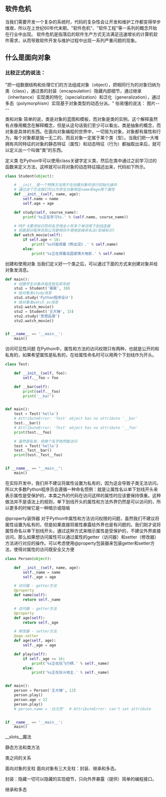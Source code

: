 ## 软件危机
当我们需要开发一个复杂的系统时，代码的复杂性会让开发和维护工作都变得举步维艰，所以在上世纪60年代末期，"软件危机"、"软件工程"等一系列的概念开始在行业中出现。
软件危机是指落后的软件生产方式无法满足迅速增长的计算机软件需求，从而导致软件开发与维护过程中出现一系列严重问题的现象。

## 什么是面向对象
### 比较正式的说法：
"把一组数据结构和处理它们的方法组成对象（object），把相同行为的对象归纳为类（class），通过类的封装（encapsulation）隐藏内部细节，通过继承（inheritance）实现类的特化（specialization）和泛化（generalization），通过多态（polymorphism）实现基于对象类型的动态分派。"
俗易懂的说法：
图片----

类和对象
简单的说，类是对象的蓝图和模板，而对象是类的实例。这个解释虽然有点像用概念在解释概念，但是从这句话我们至少可以看出，类是抽象的概念，而对象是具体的东西。在面向对象编程的世界中，一切皆为对象，对象都有属性和行为，每个对象都是独一无二的，而且对象一定属于某个类（型）。当我们把一大堆拥有共同特征的对象的静态特征（属性）和动态特征（行为）都抽取出来后，就可以定义出一个叫做“类”的东西。

定义类
在Python中可以使用class关键字定义类，然后在类中通过之前学习过的函数来定义方法，这样就可以将对象的动态特征描述出来，代码如下所示。
```py
class Student(object):

    # __init__是一个特殊方法用于在创建对象时进行初始化操作
    # 通过这个方法我们可以为学生对象绑定name和age两个属性
    def __init__(self, name, age):
        self.name = name
        self.age = age

    def study(self, course_name):
        print('%s正在学习%s.' % (self.name, course_name))

    # PEP 8要求标识符的名字用全小写多个单词用下划线连接
    # 但是部分程序员和公司更倾向于使用驼峰命名法(驼峰标识)
    def watch_movie(self):
        if self.age < 18:
            print('%s只能观看《熊出没》.' % self.name)
        else:
            print('%s正在观看岛国爱情大电影.' % self.name)
```
创建和使用对象
当我们定义好一个类之后，可以通过下面的方式来创建对象并给对象发消息。

```py
def main():
    # 创建学生对象并指定姓名和年龄
    stu1 = Student('骆昊', 38)
    # 给对象发study消息
    stu1.study('Python程序设计')
    # 给对象发watch_av消息
    stu1.watch_movie()
    stu2 = Student('王大锤', 15)
    stu2.study('思想品德')
    stu2.watch_movie()


if __name__ == '__main__':
    main()
```
访问可见性问题
在Python中，属性和方法的访问权限只有两种，也就是公开的和私有的，如果希望属性是私有的，在给属性命名时可以用两个下划线作为开头。

```py
class Test:

    def __init__(self, foo):
        self.__foo = foo

    def __bar(self):
        print(self.__foo)
        print('__bar')


def main():
    test = Test('hello')
    # AttributeError: 'Test' object has no attribute '__bar'
    test.__bar()
    # AttributeError: 'Test' object has no attribute '__foo'
    print(test.__foo)

    # 虽然是私有，但换个名字依然能访问
    test = Test('hello')
    test._Test__bar()
    print(test._Test__foo)


if __name__ == "__main__":
    main()
```
在实际开发中，我们并不建议将属性设置为私有的，因为这会导致子类无法访问。
所以大多数Python程序员会遵循一种命名惯例：就是让属性名以单下划线开头来表示属性是受保护的，本类之外的代码在访问这样的属性时应该要保持慎重。这种做法并不是语法上的规则，单下划线开头的属性和方法外界仍然是可以访问的，所以更多的时候它是一种暗示或隐喻


@property装饰器
对于Python中属性和方法访问权限的问题，虽然我们不建议将属性设置为私有的，但是如果直接将属性暴露给外界也是有问题的。我们刚才说将属性命名以单下划线开头，通过这种方式来暗示属性是受保护的，不建议外界直接访问，那么如果想访问属性可以通过属性的getter（访问器）和setter（修改器）方法进行对应的操作。可以考虑使用@property包装器来包装getter和setter方法，使得对属性的访问既安全又方便
```py
class Person(object):

    def __init__(self, name, age):
        self._name = name
        self._age = age

    # 访问器 - getter方法
    @property
    def name(self):
        return self._name

    # 访问器 - getter方法
    @property
    def age(self):
        return self._age

    # 修改器 - setter方法
    @age.setter
    def age(self, age):
        self._age = age

    def play(self):
        if self._age <= 16:
            print('%s正在玩飞行棋.' % self._name)
        else:
            print('%s正在玩斗地主.' % self._name)


def main():
    person = Person('王大锤', 12)
    person.play()
    person.age = 22
    person.play()
    # person.name = '白元芳'  # AttributeError: can't set attribute


if __name__ == '__main__':
    main()
```

__slots__魔法


静态方法和类方法


类之间的关系


面向对象的支柱
面向对象有三大支柱：封装、继承和多态。

封装：隐藏一切可以隐藏的实现细节，只向外界暴露（提供）简单的编程接口。

继承和多态
